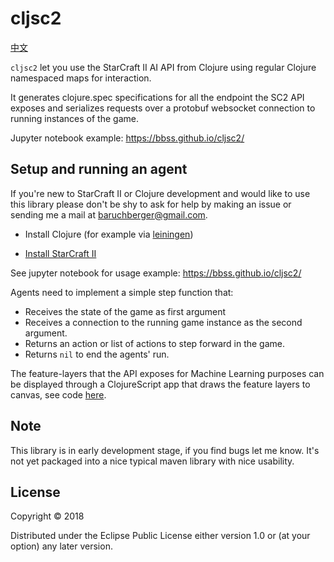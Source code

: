 # cljsc2 
[中文](README-chinese.md)

`cljsc2` let you use the StarCraft II AI API from Clojure using regular Clojure namespaced maps for interaction.

It generates clojure.spec specifications for all the endpoint the SC2 API exposes and serializes requests over a protobuf websocket connection to running instances of the game.

Jupyter notebook example:
https://bbss.github.io/cljsc2/

## Setup and running an agent

If you're new to StarCraft II or Clojure development and would like to use this library please don't be shy to ask for help by making an issue or sending me a mail at baruchberger@gmail.com.

- Install Clojure (for example via [leiningen](https://leiningen.org/))

- [Install StarCraft II](https://eu.shop.battle.net/en-gb/family/starcraft-ii)

See jupyter notebook for usage example:
https://bbss.github.io/cljsc2/

Agents need to implement a simple step function that:
 - Receives the state of the game as first argument
 - Receives a connection to the running game instance as the second argument.
 - Returns an action or list of actions to step forward in the game.
 - Returns `nil` to end the agents' run.

The feature-layers that the API exposes for Machine Learning purposes can be displayed through a ClojureScript app that draws the feature layers to canvas, see code [here](https://github.com/bbss/cljsc2/blob/master/src/cljsc2/cljs/core.cljs).


## Note
This library is in early development stage, if you find bugs let me know. It's not yet packaged into a nice typical maven library with nice usability.

## License

Copyright © 2018

Distributed under the Eclipse Public License either version 1.0 or (at your option) any later version.

